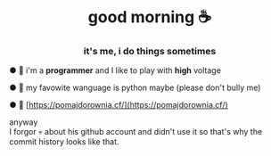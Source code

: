 <h1 align="center">good morning ☕</h1>
<h3 align="center">it's me, i do things sometimes</h2>

● 🎅 i'm a **programmer** and I like to play with **high** voltage

● 🎹 my favowite wanguage is python maybe (please don't bully me)

● 🍅 [https://pomajdorownia.cf/](https://pomajdorownia.cf/)

anyway<br>
I forgor 💀 about his github account and didn't use it so that's why the commit history looks like that.
